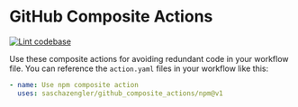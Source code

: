 # GitHub Composite Actions

[![Lint codebase](https://github.com/saschazengler/github_composite_actions/actions/workflows/lint.yaml/badge.svg)](https://github.com/saschazengler/github_composite_actions/actions/workflows/lint.yaml)

Use these composite actions for avoiding redundant code in your workflow file.
You can reference the `action.yaml` files in your workflow like this:

```yaml
- name: Use npm composite action
  uses: saschazengler/github_composite_actions/npm@v1
```
